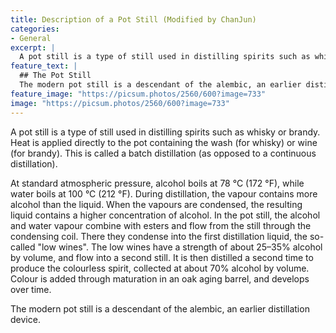 ```yaml
---
title: Description of a Pot Still (Modified by ChanJun)
categories:
- General
excerpt: |
  A pot still is a type of still used in distilling spirits such as whisky or brandy. Heat is applied directly to the pot containing the wash (for whisky) or wine (for brandy).
feature_text: |
  ## The Pot Still
  The modern pot still is a descendant of the alembic, an earlier distillation device
feature_image: "https://picsum.photos/2560/600?image=733"
image: "https://picsum.photos/2560/600?image=733"
---
```


A pot still is a type of still used in distilling spirits such as whisky or brandy. Heat is applied directly to the pot containing the wash (for whisky) or wine (for brandy). This is called a batch distillation (as opposed to a continuous distillation).

At standard atmospheric pressure, alcohol boils at 78 °C (172 °F), while water boils at 100 °C (212 °F). During distillation, the vapour contains more alcohol than the liquid. When the vapours are condensed, the resulting liquid contains a higher concentration of alcohol. In the pot still, the alcohol and water vapour combine with esters and flow from the still through the condensing coil. There they condense into the first distillation liquid, the so-called "low wines". The low wines have a strength of about 25–35% alcohol by volume, and flow into a second still. It is then distilled a second time to produce the colourless spirit, collected at about 70% alcohol by volume. Colour is added through maturation in an oak aging barrel, and develops over time.

The modern pot still is a descendant of the alembic, an earlier distillation device.
